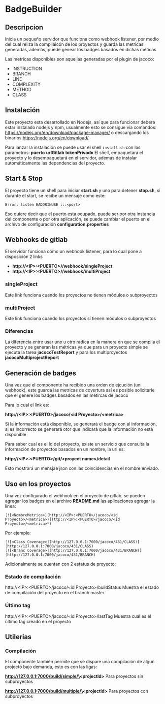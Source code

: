 # BadgeBuilder

## Descripcion

Inicia un pequeño servidor que funciona como webhook listener, por medio del cual reliza la compilaicón de los proyectos y guarda las metricas generadas, además, puede genear los badges basados en dichas méticas.

Las metricas disponibles son aquellas generadas por el plugin de jacoco:
 - INSTRUCTION
 - BRANCH
 - LINE
 - COMPLEXITY
 - METHOD
 - CLASS

## Instalación

Este proyecto esta desarrollado en Nodejs, así que para funcionar deberá estar instalado nodejs y npm, usualmente esto se consigue vía comandos: https://nodejs.org/en/download/package-manager/ o descargando los binarios https://nodejs.org/en/download/

Para lanzar la instalación se puede usar el shell ```install.sh``` con los parametros: **puerto** **urlGitlab** **tokenPrivado**
El shell, empaquetará el proyecto y lo desempaquetará en el servidor, además de instalar automáticamente las dependencias del proyecto.

## Start & Stop

El proyecto tiene un shell para iniciar **start.sh** y uno para detener **stop.sh**, si durante el start, se recibe un mensaje como este:

```
Error: listen EADDRINUSE :::<port>
```

Eso quiere decir que el puerto esta ocupado, puede ser por otra instancia del componente o por otra aplicación, se puede cambiar el puerto en el archivo de configuración **configuration.properties**

## Webhooks de gitlab

El servidor funciona como un webhook listener, para lo cual pone a disposición 2 links

 - **http://\<IP\>:\<PUERTO\>//webhook/singleProject**
 - **http://\<IP\>:\<PUERTO\>//webhook/multiProject**

### singleProject
Este link funciona cuando los proyectos no tienen módulos o subproyectos

### multiProject
Este link funciona cuando los proyectos sí tienen módulos o subproyectos
### Diferencias
La diferencia entre usar uno u otro radica en la manera en que se compila el proyecto y se generan las métricas ya que para un proyecto simple se ejecuta la tarea **jacocoTestReport** y para los multiproyectos **jacocoMultiprojectReport**

## Generación de badges

Una vez que el componente ha recibido una orden de ejcución (un webhook), este guarda las metricas de covertura así es posible solicitarle que el genere los badges basados en las métircas de jacoco

Para lo cual el link es:

**http://\<IP\>:\<PUERTO\>/jacoco/\<id Proyecto\>/\<metrica\>**

Si la información está disponible, se generará el badge con al información, si es incorrecto se generará otor que indicará que la información no está disponible

Para saber cual es el Id del proyecto, existe un servicio que consulta la información de proyectos basados en un nombre, la url es:

**http://\<IP\>:\<PUERTO\>/git/\<proyect name\>/detail**

Esto mostrará un mensjae json con las coincidencias en el nombre enviado.

## Uso en los proyectos

Una vez configurado el webhook en el proyecto de gitlab, se pueden agregar los badges en el archivo **README.md** las aplicaciones agregar la linea:
```
[![<NombreMetrica>](http://<IP>:<PUERTO>/jacoco/<id Proyecto>/<metrica>)](ttp://<IP>:<PUERTO>/jacoco/<id Proyecto>/<metrica>*)
```
Por ejemplo: 
```
[![<Class Coverage>](http://127.0.0.1:7000/jacoco/431/CLASS)](http://127.0.0.1:7000/jacoco/431/CLASS)
[![<Branc Coverage>](http://127.0.0.1:7000/jacoco/431/BRANCH)](http://127.0.0.1:7000/jacoco/431/BRANCH)
```
Adicionalmente se cuentan con 2 estatus de proyecto:

### Estado de compilación
http://\<IP\>:\<PUERTO\>/jacoco/\<id Proyecto\>/buildStatus 
Muestra el estado de compilación del proyecto en el branch master

### Último tag
http://\<IP\>:\<PUERTO\>/jacoco/\<id Proyecto\>/lastTag 
Muestra cual es el último tag creado en el proyecto

## Utilerias

### Compilación
El componente también permite que se dispare una compilación de algun projecto bajo demanda, esto es con las ligas:

**http://127.0.0.1:7000/build/simple/\<projectId\>** Para proyectos sin subproyectos

**http://127.0.0.1:7000/build/multiple/\<projectId\>** Para proyectos con subproyectos


